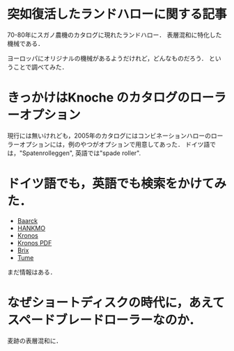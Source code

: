 # 突如復活したランドハローに関する記事

70-80年にスガノ農機のカタログに現れたランドハロー．
表層混和に特化した機械である．

ヨーロッパにオリジナルの機械があるようだけれど，どんなものだろう．
ということで調べてみた．

# きっかけはKnoche のカタログのローラーオプション

現行には無いけれども，2005年のカタログにはコンビネーションハローのローラーオプションには，例のやつがオプションで用意してあった．
ドイツ語では，"Spatenrolleggen", 英語では"spade roller". 

# ドイツ語でも，英語でも検索をかけてみた．
- [Baarck](https://www.baarck-technik.de/start/produkte/spatenrolleggen/)
- [HANKMO](https://www.a-t-g.at/HANKMO-Spatenrolleneggen.100.0.html)
- [Kronos](https://kronos.fi/de/aktuelles/kronos-spatenrollegge-ihr-universalgeraet/)
- [Kronos PDF](https://kronos.fi/wp-content/uploads/2019/11/harvar_de_2014_lores.pdf)
- [Brix](https://brix-scheibeneggen.de/spatenrollegge/roll-x-pro)
- [Tume](https://tumeagri.fi/en/cultivators/harrow-r/)

まだ情報はある．

# なぜショートディスクの時代に，あえてスペードブレードローラーなのか．
麦跡の表層混和に．

